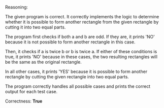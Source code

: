 Reasoning:

The given program is correct. It correctly implements the logic to determine whether it is possible to form another rectangle from the given rectangle by cutting it into two equal parts.

The program first checks if both a and b are odd. If they are, it prints 'NO' because it is not possible to form another rectangle in this case.

Then, it checks if a is twice b or b is twice a. If either of these conditions is true, it prints 'NO' because in these cases, the two resulting rectangles will be the same as the original rectangle.

In all other cases, it prints 'YES' because it is possible to form another rectangle by cutting the given rectangle into two equal parts.

The program correctly handles all possible cases and prints the correct output for each test case.

Correctness: **True**